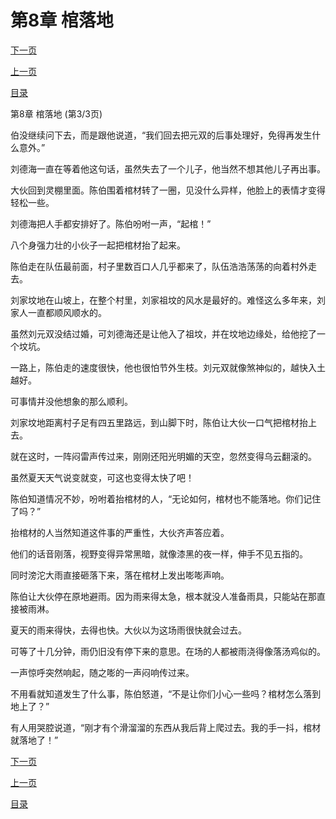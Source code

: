 <h1>第8章  棺落地</h1>
            <div><p><a href="./0024_%E7%AC%AC9%E7%AB%A0_%E9%A3%8E%E6%B0%B4%E8%9B%87.md">下一页</a></p><p><a href="./0022_%E7%AC%AC8%E7%AB%A0_%E6%A3%BA%E8%90%BD%E5%9C%B0.md">上一页</a></p><p><a href="../">目录</a></p></div>
            <div><p>第8章  棺落地 (第3/3页)</p><p>伯没继续问下去，而是跟他说道，“我们回去把元双的后事处理好，免得再发生什么意外。”</p><p>刘德海一直在等着他这句话，虽然失去了一个儿子，他当然不想其他儿子再出事。</p><p>大伙回到灵棚里面。陈伯围着棺材转了一圈，见没什么异样，他脸上的表情才变得轻松一些。</p><p>刘德海把人手都安排好了。陈伯吩咐一声，“起棺！”</p><p>八个身强力壮的小伙子一起把棺材抬了起来。</p><p>陈伯走在队伍最前面，村子里数百口人几乎都来了，队伍浩浩荡荡的向着村外走去。</p><p>刘家坟地在山坡上，在整个村里，刘家祖坟的风水是最好的。难怪这么多年来，刘家人一直都顺风顺水的。</p><p>虽然刘元双没结过婚，可刘德海还是让他入了祖坟，并在坟地边缘处，给他挖了一个坟坑。</p><p>一路上，陈伯走的速度很快，他也很怕节外生枝。刘元双就像煞神似的，越快入土越好。</p><p>可事情并没他想象的那么顺利。</p><p>刘家坟地距离村子足有四五里路远，到山脚下时，陈伯让大伙一口气把棺材抬上去。</p><p>就在这时，一阵闷雷声传过来，刚刚还阳光明媚的天空，忽然变得乌云翻滚的。</p><p>虽然夏天天气说变就变，可这也变得太快了吧！</p><p>陈伯知道情况不妙，吩咐着抬棺材的人，“无论如何，棺材也不能落地。你们记住了吗？”</p><p>抬棺材的人当然知道这件事的严重性，大伙齐声答应着。</p><p>他们的话音刚落，视野变得异常黑暗，就像漆黑的夜一样，伸手不见五指的。</p><p>同时滂沱大雨直接砸落下来，落在棺材上发出嘭嘭声响。</p><p>陈伯让大伙停在原地避雨。因为雨来得太急，根本就没人准备雨具，只能站在那直接被雨淋。</p><p>夏天的雨来得快，去得也快。大伙以为这场雨很快就会过去。</p><p>可等了十几分钟，雨仍旧没有停下来的意思。在场的人都被雨浇得像落汤鸡似的。</p><p>一声惊呼突然响起，随之嘭的一声闷响传过来。</p><p>不用看就知道发生了什么事，陈伯怒道，“不是让你们小心一些吗？棺材怎么落到地上了？”</p><p>有人用哭腔说道，“刚才有个滑溜溜的东西从我后背上爬过去。我的手一抖，棺材就落地了！”</p></div>
            <div><p><a href="./0024_%E7%AC%AC9%E7%AB%A0_%E9%A3%8E%E6%B0%B4%E8%9B%87.md">下一页</a></p><p><a href="./0022_%E7%AC%AC8%E7%AB%A0_%E6%A3%BA%E8%90%BD%E5%9C%B0.md">上一页</a></p><p><a href="../">目录</a></p></div>